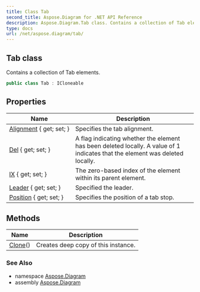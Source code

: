 ```yaml
---
title: Class Tab
second_title: Aspose.Diagram for .NET API Reference
description: Aspose.Diagram.Tab class. Contains a collection of Tab elements
type: docs
url: /net/aspose.diagram/tab/
---
```

## Tab class

Contains a collection of Tab elements.

```csharp
public class Tab : ICloneable
```

## Properties

| Name | Description |
| --- | --- |
| [Alignment](../../aspose.diagram/tab/alignment/) { get; set; } | Specifies the tab alignment. |
| [Del](../../aspose.diagram/tab/del/) { get; set; } | A flag indicating whether the element has been deleted locally. A value of 1 indicates that the element was deleted locally. |
| [IX](../../aspose.diagram/tab/ix/) { get; set; } | The zero-based index of the element within its parent element. |
| [Leader](../../aspose.diagram/tab/leader/) { get; set; } | Specified the leader. |
| [Position](../../aspose.diagram/tab/position/) { get; set; } | Specifies the position of a tab stop. |

## Methods

| Name | Description |
| --- | --- |
| [Clone](../../aspose.diagram/tab/clone/)() | Creates deep copy of this instance. |

### See Also

* namespace [Aspose.Diagram](../../aspose.diagram/)
* assembly [Aspose.Diagram](../../)


